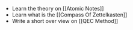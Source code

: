 - Learn the theory on [[Atomic Notes]]
- Learn what is the [[Compass Of Zettelkasten]]
- Write a short over view on [[QEC Method]]